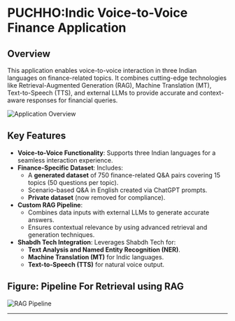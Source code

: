 # **PUCHHO:Indic Voice-to-Voice Finance Application**

## **Overview**
This application enables voice-to-voice interaction in three Indian languages on finance-related topics. It combines cutting-edge technologies like Retrieval-Augmented Generation (RAG), Machine Translation (MT), Text-to-Speech (TTS), and external LLMs to provide accurate and context-aware responses for financial queries. 

![Application Overview](https://github.com/rounit57/Finance-assistance/blob/main/Flowchart-Puchho.jpg)

## **Key Features**
- **Voice-to-Voice Functionality**: Supports three Indian languages for a seamless interaction experience.
- **Finance-Specific Dataset**: Includes:
  - A **generated dataset** of 750 finance-related Q&A pairs covering 15 topics (50 questions per topic).
  - Scenario-based Q&A in English created via ChatGPT prompts.
  - **Private dataset** (now removed for compliance).
- **Custom RAG Pipeline**: 
  - Combines data inputs with external LLMs to generate accurate answers.
  - Ensures contextual relevance by using advanced retrieval and generation techniques.
- **Shabdh Tech Integration**: Leverages Shabdh Tech for:
  - **Text Analysis and Named Entity Recognition (NER)**.
  - **Machine Translation (MT)** for Indic languages.
  - **Text-to-Speech (TTS)** for natural voice output.

## **Figure: Pipeline For Retrieval using RAG**
![RAG Pipeline](https://github.com/rounit57/Finance-assistance/blob/main/pipeline-image.png)


---

